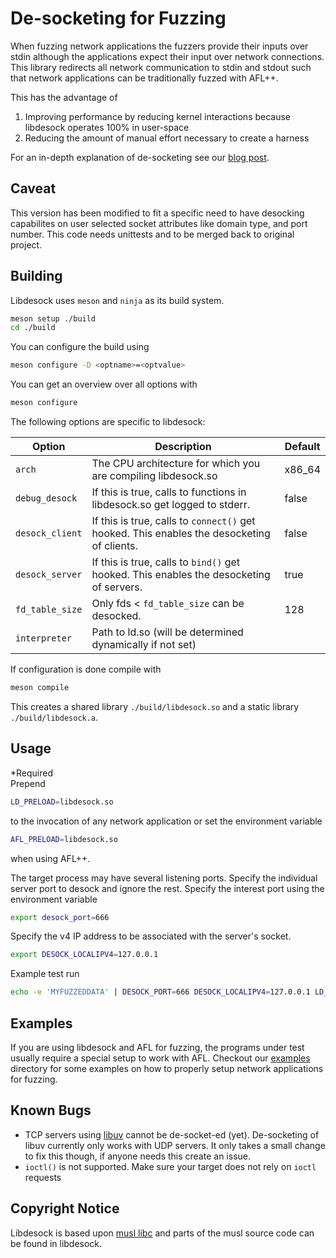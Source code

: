# De-socketing for Fuzzing

When fuzzing network applications the fuzzers provide their inputs over stdin
although the applications expect their input over network connections.
This library redirects all network communication to stdin and stdout such that 
network applications can be traditionally fuzzed with AFL++.

This has the advantage of
1. Improving performance by reducing kernel interactions because libdesock operates 100% in user-space 
2. Reducing the amount of manual effort necessary to create a harness

For an in-depth explanation of de-socketing see our [blog post](https://lolcads.github.io/posts/2022/02/libdesock/).

## Caveat
This version has been modified to fit a specific need to have desocking capabilites on user selected socket attributes like domain type, and port number. 
This code needs unittests and to be merged back to original project.
## Building
Libdesock uses `meson` and `ninja` as its build system.

```sh
meson setup ./build
cd ./build
```

You can configure the build using
```sh
meson configure -D <optname>=<optvalue>
```

You can get an overview over all options with
```sh
meson configure
```

The following options are specific to libdesock:

| Option          | Description                                                                                | Default |
|-----------------|--------------------------------------------------------------------------------------------|---------|
| `arch`          | The CPU architecture for which you are compiling libdesock.so                              | x86_64  |
| `debug_desock`  | If this is true, calls to functions in libdesock.so get logged to stderr.                  | false   |
| `desock_client` | If this is true, calls to `connect()` get hooked. This enables the desocketing of clients. | false   |
| `desock_server` | If this is true, calls to `bind()` get hooked. This enables the desocketing of servers.    | true    |
| `fd_table_size` | Only fds < `fd_table_size` can be desocked.                                                | 128     |
| `interpreter`   | Path to ld.so (will be determined dynamically if not set)                                  |         |

If configuration is done compile with
```sh
meson compile
```

This creates a shared library `./build/libdesock.so` and a static library `./build/libdesock.a`.

## Usage
*Required  
Prepend
```sh
LD_PRELOAD=libdesock.so
```
to the invocation of any network application or
set the environment variable
```sh
AFL_PRELOAD=libdesock.so
```
when using AFL++.  

The target process may have several listening ports. Specify the individual server port to desock and ignore the rest.
Specify the interest port using the environment variable 
```sh
export desock_port=666
```
Specify the v4 IP address to be associated with the server's socket.
```sh
export DESOCK_LOCALIPV4=127.0.0.1
```
Example test run
```sh
echo -e 'MYFUZZEDDATA' | DESOCK_PORT=666 DESOCK_LOCALIPV4=127.0.0.1 LD_PRELOAD=libdesock.so ./test-server 666
```

## Examples
If you are using libdesock and AFL for fuzzing, the programs under test
usually require a special setup to work with AFL. Checkout our [examples](./examples) 
directory for some examples on how to properly setup network applications for fuzzing.

## Known Bugs
- TCP servers using [libuv](https://libuv.org/) cannot be de-socket-ed (yet). De-socketing of libuv currently only works with UDP servers. It only takes a small change to fix this though, if anyone needs this create an issue.
- `ioctl()` is not supported. Make sure your target does not rely on `ioctl` requests

## Copyright Notice
Libdesock is based upon [musl libc](https://musl.libc.org/) and parts of the musl source code
can be found in libdesock.
